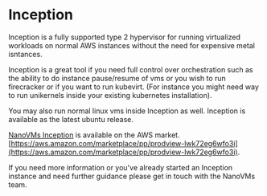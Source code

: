 Inception
========================

Inception is a fully supported type 2 hypervisor for running virtualized
workloads on normal AWS instances without the need for expensive metal
isntances.

Inception is a great tool if you need full control over orchestration
such as the ability to do instance pause/resume of vms or you wish to
run firecracker or if you want to run kubevirt. (For instance you might
need way to run unikernels inside your existing kubernetes
installation).

You may also run normal linux vms inside Inception as well. Inception is
available as the latest ubuntu release.

[NanoVMs Inception](https://nanovms.com/inception) is available on the AWS market.
[https://aws.amazon.com/marketplace/pp/prodview-lwk72eg6wfo3i](https://aws.amazon.com/marketplace/pp/prodview-lwk72eg6wfo3i).

If you need more information or you've already started an Inception instance and need further guidance please get in touch with the NanoVMs team.
